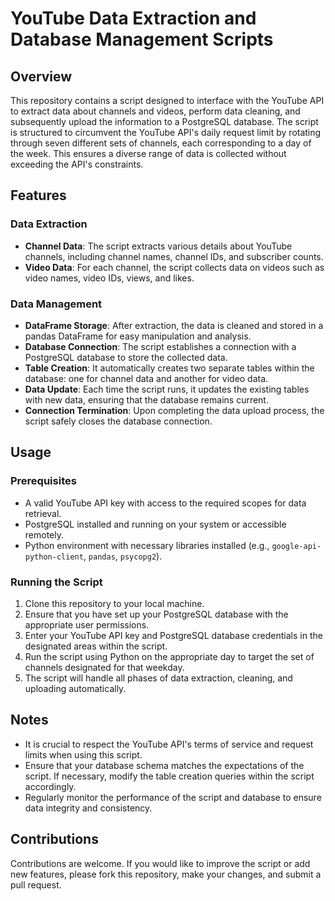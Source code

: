 # YouTube Data Extraction and Database Management Scripts

## Overview

This repository contains a script designed to interface with the YouTube API to extract data about channels and videos, perform data cleaning, and subsequently upload the information to a PostgreSQL database. The script is structured to circumvent the YouTube API's daily request limit by rotating through seven different sets of channels, each corresponding to a day of the week. This ensures a diverse range of data is collected without exceeding the API's constraints. 

## Features

### Data Extraction
- **Channel Data**: The script extracts various details about YouTube channels, including channel names, channel IDs, and subscriber counts.
- **Video Data**: For each channel, the script collects data on videos such as video names, video IDs, views, and likes.

### Data Management
- **DataFrame Storage**: After extraction, the data is cleaned and stored in a pandas DataFrame for easy manipulation and analysis.
- **Database Connection**: The script establishes a connection with a PostgreSQL database to store the collected data.
- **Table Creation**: It automatically creates two separate tables within the database: one for channel data and another for video data.
- **Data Update**: Each time the script runs, it updates the existing tables with new data, ensuring that the database remains current.
- **Connection Termination**: Upon completing the data upload process, the script safely closes the database connection.

## Usage

### Prerequisites
- A valid YouTube API key with access to the required scopes for data retrieval.
- PostgreSQL installed and running on your system or accessible remotely.
- Python environment with necessary libraries installed (e.g., `google-api-python-client`, `pandas`, `psycopg2`).

### Running the Script
1. Clone this repository to your local machine.
2. Ensure that you have set up your PostgreSQL database with the appropriate user permissions.
3. Enter your YouTube API key and PostgreSQL database credentials in the designated areas within the script.
4. Run the script using Python on the appropriate day to target the set of channels designated for that weekday.
5. The script will handle all phases of data extraction, cleaning, and uploading automatically.

## Notes
- It is crucial to respect the YouTube API's terms of service and request limits when using this script.
- Ensure that your database schema matches the expectations of the script. If necessary, modify the table creation queries within the script accordingly.
- Regularly monitor the performance of the script and database to ensure data integrity and consistency.

## Contributions
Contributions are welcome. If you would like to improve the script or add new features, please fork this repository, make your changes, and submit a pull request.
